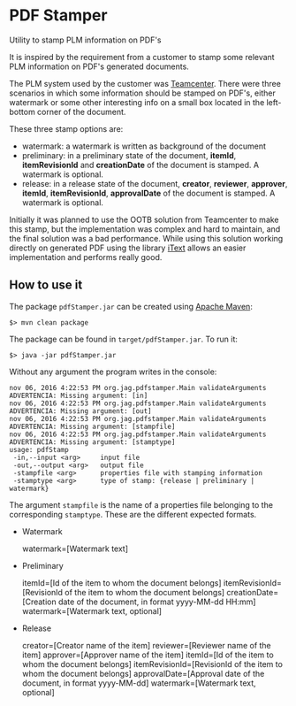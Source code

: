 # PDF Stamper

Utility to stamp PLM information on PDF's

It is inspired by the requirement from a customer to stamp some relevant PLM information on PDF's generated documents.

The PLM system used by the customer was [Teamcenter](https://www.plm.automation.siemens.com/de_de/products/teamcenter/).
There were three scenarios in which some information should be stamped on PDF's, either watermark or some other
interesting info on a small box located in the left-bottom corner of the document.

These three stamp options are:
* watermark: a watermark is written as background of the document
* preliminary: in a preliminary state of the document, __itemId__, __itemRevisionId__ and **creationDate** of the
document is stamped. A watermark is optional.
* release: in a release state of the document, __creator__, __reviewer__, __approver__, __itemId__, __itemRevisionId__,
__approvalDate__ of the document is stamped. A watermark is optional.

Initially it was planned to use the OOTB solution from Teamcenter to make this stamp, but the implementation was
complex and hard to maintain, and the final solution was a bad performance. While using this solution working
directly on generated PDF using the library [iText](http://itextpdf.com/) allows an easier implementation and performs
really good.

## How to use it
The package `pdfStamper.jar` can be created using [Apache Maven](https://maven.apache.org/):

    $> mvn clean package
The package can be found in `target/pdfStamper.jar`.
To run it:

    $> java -jar pdfStamper.jar
Without any argument the program writes in the console:

    nov 06, 2016 4:22:53 PM org.jag.pdfstamper.Main validateArguments
    ADVERTENCIA: Missing argument: [in]
    nov 06, 2016 4:22:53 PM org.jag.pdfstamper.Main validateArguments
    ADVERTENCIA: Missing argument: [out]
    nov 06, 2016 4:22:53 PM org.jag.pdfstamper.Main validateArguments
    ADVERTENCIA: Missing argument: [stampfile]
    nov 06, 2016 4:22:53 PM org.jag.pdfstamper.Main validateArguments
    ADVERTENCIA: Missing argument: [stamptype]
    usage: pdfStamp
     -in,--input <arg>     input file
     -out,--output <arg>   output file
     -stampfile <arg>      properties file with stamping information
     -stamptype <arg>      type of stamp: {release | preliminary | watermark}

The argument `stampfile` is the name of a properties file belonging to the corresponding `stamptype`. These are the
different expected formats.

* Watermark

    watermark=[Watermark text]

* Preliminary

    itemId=[Id of the item to whom the document belongs]
    itemRevisionId=[RevisionId of the item to whom the document belongs]
    creationDate=[Creation date of the document, in format yyyy-MM-dd HH:mm]
    watermark=[Watermark text, optional]

* Release

    creator=[Creator name of the item]
    reviewer=[Reviewer name of the item]
    approver=[Approver name of the item]
    itemId=[Id of the item to whom the document belongs]
    itemRevisionId=[RevisionId of the item to whom the document belongs]
    approvalDate=[Approval date of the document, in format yyyy-MM-dd]
    watermark=[Watermark text, optional]
